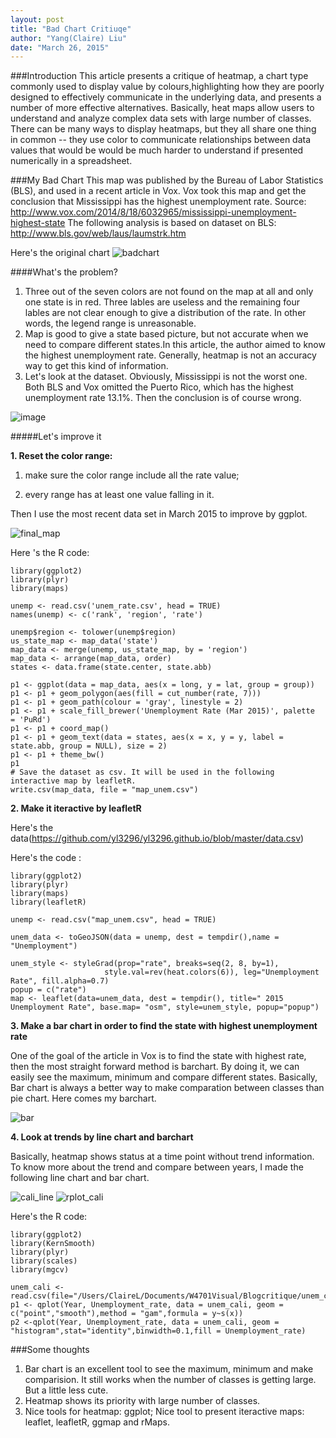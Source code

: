 ```yaml
---
layout: post
title: "Bad Chart Critiuqe"
author: "Yang(Claire) Liu"
date: "March 26, 2015"
---
```

###Introduction
This article presents a critique of heatmap, a chart type commonly used to display value by colours,highlighting how they are poorly designed to effectively communicate in the underlying data, and presents a number of more effective alternatives.
Basically, heat maps allow users to understand and analyze complex data sets with large number of classes. There can be many ways to display heatmaps, but they all share one thing in common -- they use color to communicate relationships between data values that would be would be much harder to understand if presented numerically in a spreadsheet.

###My Bad Chart
This map was published by the Bureau of Labor Statistics (BLS), and used in a recent article in Vox. Vox took this map and get the conclusion that Mississippi has the highest unemployment rate. 
Source: http://www.vox.com/2014/8/18/6032965/mississippi-unemployment-highest-state
The following analysis is based on dataset on BLS: http://www.bls.gov/web/laus/laumstrk.htm

Here's the original chart
![badchart](https://cloud.githubusercontent.com/assets/10662777/6846631/0c197038-d396-11e4-9c60-e0fdc9555562.gif)


####What's the problem? 

1. Three out of the seven colors are not found on the map at all and only one state is in red. Three lables are useless and the remaining four lables are not clear enough to give a distribution of the rate. In other words, the legend range is unreasonable.
2. Map is good to give a state based picture, but not accurate when we need to compare different states.In this article, the author aimed to know the highest unemployment rate. Generally, heatmap is not an accuracy way to get this kind of information.
3. Let's look at the dataset. Obviously, Mississippi is not the worst one. Both BLS and Vox omitted the Puerto Rico,  which has the highest unemployment rate 13.1%. Then the conclusion is of course wrong.


![image](https://cloud.githubusercontent.com/assets/10662777/6850372/30908190-d3af-11e4-8483-a772997f75a7.png)



#####Let's improve it


**1. Reset the color range:**

1) make sure the color range include all the rate value; 

2) every range has at least one value falling in it.

Then I use the most recent data set in March 2015 to improve by ggplot.

![final_map](https://cloud.githubusercontent.com/assets/10662777/7759284/1a906c10-ffde-11e4-8a40-ed0ba52af2cc.png)

Here 's the R code:

```
library(ggplot2)
library(plyr)
library(maps)

unemp <- read.csv('unem_rate.csv', head = TRUE)
names(unemp) <- c('rank', 'region', 'rate')

unemp$region <- tolower(unemp$region)
us_state_map <- map_data('state')
map_data <- merge(unemp, us_state_map, by = 'region')
map_data <- arrange(map_data, order)
states <- data.frame(state.center, state.abb)

p1 <- ggplot(data = map_data, aes(x = long, y = lat, group = group))
p1 <- p1 + geom_polygon(aes(fill = cut_number(rate, 7)))
p1 <- p1 + geom_path(colour = 'gray', linestyle = 2)
p1 <- p1 + scale_fill_brewer('Unemployment Rate (Mar 2015)', palette  = 'PuRd')
p1 <- p1 + coord_map()
p1 <- p1 + geom_text(data = states, aes(x = x, y = y, label = state.abb, group = NULL), size = 2)
p1 <- p1 + theme_bw()
p1
# Save the dataset as csv. It will be used in the following interactive map by leafletR.
write.csv(map_data, file = "map_unem.csv")

```

**2. Make it iteractive by leafletR**

  Here's the data(https://github.com/yl3296/yl3296.github.io/blob/master/data.csv)

  Here's the code :
  
```
library(ggplot2)
library(plyr)
library(maps)
library(leafletR)

unemp <- read.csv("map_unem.csv", head = TRUE)  

unem_data <- toGeoJSON(data = unemp, dest = tempdir(),name = "Unemployment")

unem_style <- styleGrad(prop="rate", breaks=seq(2, 8, by=1), 
                     style.val=rev(heat.colors(6)), leg="Unemployment Rate", fill.alpha=0.7)
popup = c("rate")
map <- leaflet(data=unem_data, dest = tempdir(), title=" 2015 Unemployment Rate", base.map= "osm", style=unem_style, popup="popup")
```

**3. Make a bar chart in order to find the state with highest unemployment rate**

One of the goal of the article in Vox is to find the state with highest rate, then the most straight forward method is barchart. By doing it, we can easily  see the maximum, minimum and compare different states. Basically, Bar chart is always a better way to make comparation between classes than pie chart.
Here comes my barchart.

![bar](https://cloud.githubusercontent.com/assets/10662777/6846672/63943c26-d396-11e4-99da-41e6c85ac9bf.png)

**4. Look at trends by line chart and barchart**

Basically, heatmap shows status at a time point without trend information. To know more about the trend and compare between years, I made the following line chart and bar chart.

![cali_line](https://cloud.githubusercontent.com/assets/10662777/7014664/bbfb27e6-dc95-11e4-87f0-20f062218e59.png)
![rplot_cali](https://cloud.githubusercontent.com/assets/10662777/7014673/d2a45684-dc95-11e4-92d9-d43e229064f3.png)

Here's the R code:

```
library(ggplot2)
library(KernSmooth)
library(plyr)
library(scales)
library(mgcv)

unem_cali <- read.csv(file="/Users/ClaireL/Documents/W4701Visual/Blogcritique/unem_cali.csv",head=TRUE)
p1 <- qplot(Year, Unemployment_rate, data = unem_cali, geom = c("point","smooth"),method = "gam",formula = y~s(x))
p2 <-qplot(Year, Unemployment_rate, data = unem_cali, geom = "histogram",stat="identity",binwidth=0.1,fill = Unemployment_rate)
```

###Some thoughts
1. Bar chart is an excellent tool to see the maximum, minimum and make comparision. It still works when the number of classes is getting large. But a little less cute.
2. Heatmap shows its priority with large number of classes. 
3. Nice tools for heatmap: ggplot; Nice tool to present iteractive maps: leaflet, leafletR, ggmap and rMaps.







